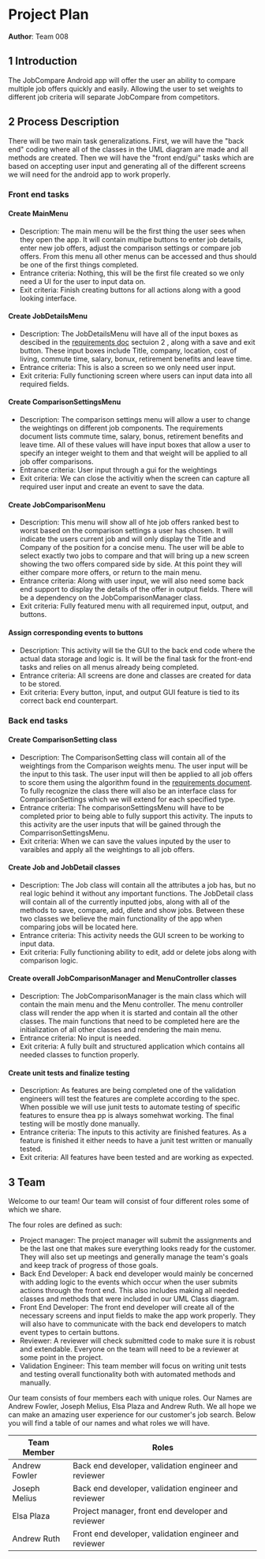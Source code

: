 # Project Plan

**Author**: Team 008

## 1 Introduction

The JobCompare Android app will offer the user an ability to compare multiple job offers quickly and easily. Allowing the user to set weights to different job criteria will separate JobCompare from competitors. 

## 2 Process Description

There will be two main task generalizations. First, we will have the "back end" coding where all of the classes in the UML diagram are made and all methods are created. Then we will have the "front end/gui" tasks which are based on accepting user input and generating all of the different screens we will need for the android app to work properly.

### Front end tasks

#### Create MainMenu
- Description: The main menu will be the first thing the user sees when they open the app. It will contain multipe buttons to enter job details, enter new job offers, adjust the comparison settings or compare job offers. From this menu all other menus can be accessed and thus should be one of the first things completed.
- Entrance criteria: Nothing, this will be the first file created so we only need a UI for the user to input data on.
- Exit criteria: Finish creating buttons for all actions along with a good looking interface.
#### Create JobDetailsMenu
- Description: The JobDetailsMenu will have all of the input boxes as descibed in the [requirements doc](https://docs.google.com/document/d/1iuyjpgr8nXKklR1gqKJ7CNW_Tf79dhqRZ78z38RO3Cc/edit) sectuion 2 , along with a save and exit button. These input boxes include Title, company, location, cost of living, commute time, salary, bonux, retirement benefits and leave time.
- Entrance criteria: This is also a screen so we only need user input.
- Exit criteria: Fully functioning screen where users can input data into all required fields.
#### Create ComparisonSettingsMenu
- Description: The comparison settings menu will allow a user to change the weightings on different job components. The requirements document lists commute time, salary, bonus, retirement benefits and leave time. All of these values will have input boxes that allow a user to specify an integer weight to them and that weight will be applied to all job offer comparisons.
- Entrance criteria: User input through a gui for the weightings
- Exit criteria: We can close the activitiy when the screen can capture all required user input and create an event to save the data. 
#### Create JobComparisonMenu
- Description: This menu will show all of hte job offers ranked best to worst based on the comparison settings a user has chosen. It will indicate the users current job and will only display the Title and Company of the position for a concise menu. The user will be able to select exactly two jobs to compare and that will bring up a new screen showing the two offers compared side by side. At this point they will either compare more offers, or return to the main menu.
- Entrance criteria: Along with user input, we will also need some back end support to display the details of the offer in output fields. There will be a dependency on the JobComparisonManager class.
- Exit criteria: Fully featured menu with all requiremed input, output, and buttons.
#### Assign corresponding events to buttons
- Description: This activity will tie the GUI to the back end code where the actual data storage and logic is. It will be the final task for the front-end tasks and relies on all menus already being completed. 
- Entrance criteria: All screens are done and classes are created for data to be stored.
- Exit criteria: Every button, input, and output GUI feature is tied to its correct back end counterpart. 

### Back end tasks

#### Create ComparisonSetting class
- Description: The ComparisonSetting class will contain all of the weightings from the Comparison weights menu. The user input will be the input to this task. The user input will then be applied to all job offers to score them using the algorithm found in the [requirements document](https://docs.google.com/document/d/1iuyjpgr8nXKklR1gqKJ7CNW_Tf79dhqRZ78z38RO3Cc/edit). To fully recognize the class there will also be an interface class for ComparisonSettings which we will extend for each specified type. 
- Entrance criteria: The comparisonSettingsMenu will have to be completed prior to being able to fully support this activity. The inputs to this activity are the user inputs that will be gained through the ComparrisonSettingsMenu.
- Exit criteria: When we can save the values inputed by the user to varaibles and apply all the weightings to all job offers.
#### Create Job and JobDetail classes
- Description: The Job class will contain all the attributes a job has, but no real logic behind it without any important functions. The JobDetail class will contain all of the currently inputted jobs, along with all of the methods to save, compare, add, dlete and show jobs. Between these two classes we believe the main functionality of the app when comparing jobs will be located here.
- Entrance criteria: This activity needs the GUI screen to be working to input data. 
- Exit criteria: Fully functioning ability to edit, add or delete jobs along with comparison logic.
#### Create overall JobComparisonManager and MenuController classes
- Description: The JobComparisonManager is the main class which will contain the main menu and the Menu controller. The menu controller class will render the app when it is started and contain all the other classes. The main functions that need to be completed here are the initialization of all other classes and rendering the main menu. 
- Entrance criteria: No input is needed.
- Exit criteria: A fully built and structured application which contains all needed classes to function properly.
#### Create unit tests and finalize testing
- Description: As features are being completed one of the validation engineers will test the features are complete according to the spec. When possible we will use junit tests to automate testing of specific features to ensure thea pp is always somehwat working. The final testing will be mostly done manually.
- Entrance criteria: The inputs to this activity are finished features. As a feature is finished it either needs to have a junit test written or manually tested.
- Exit criteria: All features have been tested and are working as expected.

## 3 Team

Welcome to our team! Our team will consist of four different roles some of which we share. 

The four roles are defined as such:
- Project manager: The project manager will submit the assignments and be the last one that makes sure everything looks ready for the customer. They will also set up meetings and generally manage the team's goals and keep track of progress of those goals.
- Back End Developer: A back end developer would mainly be concerned with adding logic to the events which occur when the user submits actions through the front end. This also includes making all needed classes and methods that were included in our UML Class diagram. 
- Front End Developer: The front end developer will create all of the necessary screens and input fields to make the app work properly. They will also have to communicate with the back end developers to match event types to certain buttons.
- Reviewer: A reviewer will check submitted code to make sure it is robust and extendable. Everyone on the team will need to be a reviewer at some point in the project.
- Validation Engineer: This team member will focus on writing unit tests and testing overall functionality both with automated methods and manually.

Our team consists of four members each with unique roles. Our Names are Andrew Fowler, Joseph Melius, Elsa Plaza and Andrew Ruth. We all hope we can make an amazing user experience for our customer's job search. Below you will find a table of our names and what roles we will have.

| Team Member  | Roles                                                |
|--------------|------------------------------------------------------|
|Andrew Fowler | Back end developer, validation engineer and reviewer |
|Joseph Melius | Back end developer, validation engineer and reviewer |
|Elsa Plaza    | Project manager, front end developer and reviewer    |
|Andrew Ruth   | Front end developer, validation engineer and reviewer|
